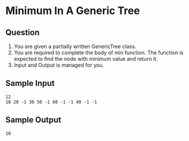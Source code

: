 # Minimum In A Generic Tree

## Question
1. You are given a partially written GenericTree class.
2. You are required to complete the body of min function. The function is expected to find the node with minimum value and return it.
3. Input and Output is managed for you.

## Sample Input
```
12
10 20 -1 30 50 -1 60 -1 -1 40 -1 -1
```
## Sample Output
```
10
```